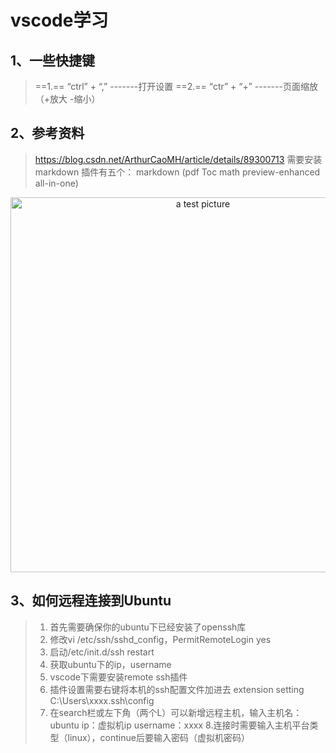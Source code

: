 # vscode学习
## 1、一些快捷键
> ==1.== “ctrl” + “,” -------打开设置
> ==2.== “ctr” + “+”  -------页面缩放（+放大  -缩小）
## 2、参考资料
> https://blog.csdn.net/ArthurCaoMH/article/details/89300713
> 需要安装markdown 插件有五个：
> markdown (pdf Toc math preview-enhanced all-in-one)

<p align="center">
<img alt="a test picture" src="../img/阿尔卑斯山风景4k高清壁纸3840x2160_彼岸图网.jpg" width="600">

## 3、如何远程连接到Ubuntu
>1. 首先需要确保你的ubuntu下已经安装了openssh库
>2. 修改vi /etc/ssh/sshd_config，PermitRemoteLogin yes
>3. 启动/etc/init.d/ssh restart
>4. 获取ubuntu下的ip，username
>5. vscode下需要安装remote ssh插件
>6. 插件设置需要右键将本机的ssh配置文件加进去
   extension setting     C:\Users\xxxx\.ssh\config
>7. 在search栏或左下角（两个L）可以新增远程主机，输入主机名：
ubuntu ip：虚拟机ip username：xxxx
>8.连接时需要输入主机平台类型（linux），continue后要输入密码（虚拟机密码）




